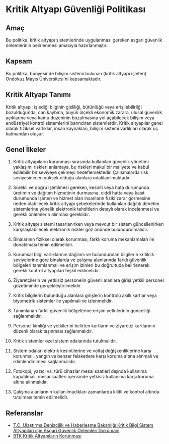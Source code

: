 Kritik Altyapı Güvenliği Politikası
====================================

Amaç
----

Bu politika, kritik altyapı sistemlerinde uygulanması gereken asgari güvenlik
önlemlerinin belirlenmesi amacıyla hazırlanmıştır.

Kapsam
------

Bu politika, bünyesinde bilişim sistemi bulunan (kritik altyapı işleten) Ondokuz
Mayıs Üniversitesi'ni kapsamaktadır.

Kritik Altyapı Tanımı
---------------------

Kritik altyapı; işlediği bilginin gizliliği, bütünlüğü veya erişilebilirliği
bozulduğunda, can kaybına, büyük ölçekli ekonomik zarara, ulusal güvenlik
açıklarına veya kamu düzeninin bozulmasına yol açabilecek bilişim veya
endüstriyel kontrol sistemlerini barındıran sistemlerdir. Kritik altyapılar
genel olarak fiziksel varlıklar, insan kaynakları, bilişim sistemi varlıkları
olarak üç katmandan oluşur.

Genel İlkeler
------------

1. Kritik altyapıların korunması sırasında kullanılan güvenlik yönetimi
   yaklaşımı riskleri anlamaya, bu riskleri makul bir maliyete ve kabul
   edilebilir bir seviyeye çekmeyi hedeflemektedir. Çalışmalarda risk
   seviyesinin en yüksek olduğu alanlara odaklanılmaktadır.

1. Sürekli ve doğru işletilmesi gereken, kesinti veya hata durumunda üretimin ve
   dağıtım hizmetinin durmasına, ciddi hatta veya kasıt durumunda işleten ve
   hizmet alan insanların fiziki zarar görmesine neden olabilecek kritik altyapı
   şebekelerinde kullanılan dağıtık denetim sistemlerine yönelik elektronik
   tehditlerin detaylı olarak incelenmesi ve gerekli önlemlerin alınması
   gereklidir.

1. Kritik altyapı sistemi tasarlanırken veya mevcut bir sistem güncellenirken
   karşılaşılabilecek elektronik riskler göz önünde bulundurulmalıdır.

1. Binalarının fiziksel olarak korunması, farklı koruma mekanizmaları ile
   donatılması temin edilmelidir.

1. Kurumsal bilgi varlıklarının dağılımı ve bulundurulan bilgilerin kritiklik
   seviyelerine göre binalarda ve çalışma alanlarında farklı güvenlik bölgeleri
   tanımlanmalı ve erişim izinleri bu doğrultuda belirlenerek gerekli kontrol
   altyapıları teşkil edilmelidir.

1. Ziyaretçilerin ve yetkisiz personelin güvenli alanlara girişi yetkili
   personel gözetiminde gerçekleştirilmelidir.

1. Kritik bilgilerin bulunduğu alanlara girişlerin kontrolü akıllı kartlar veya
   biyometrik sistemler ile yapılmalı ve izlenmelidir.

1. Tanımlanan farklı güvenlik bölgelerine erişim yetkilerinin güncelliği
   sağlanmalıdır.

1. Personel kimliği ve yetkilerini belirten kartların ve ziyaretçi kartlarının
   düzenli olarak taşınması sağlanmalıdır.

1. Kritik sistemler özel sistem odalarında tutulmalıdır.

1. Sistem odaları elektrik kesintilerine ve voltaj değişkenliklerine karşı
   korunmalı, yangın ve benzer felaketlere karşı koruma altına alınmalı ve
   iklimlendirilmesi sağlanmalıdır.

1. Fotokopi, yazıcı vs. türü cihazlar mesai saatleri dışında kullanıma
   kapatılmalı, mesai saatleri içerisinde yetkisiz kullanıma karşı koruma altına
   alınmalıdır.

1. Çalışma alanlarının kullanılmadıkları zamanlarda kilitli ve kontrol altında
   tutulması temin edilmelidir.

Referanslar
-----------

- [T.C. Ulaştırma Denizcilik ve Haberleşme Bakanlığı Kritik Bilgi Sistem
  Altyapıları için Asgari Güvenlik Önlemleri Dokümanı](http://www.udhb.gov.tr/doc/siberg/kritik.pdf)
- [BTK Kritik Altyapıların Korunması](https://www.btk.gov.tr/File/?path=ROOT%2F1%2FDocuments%2FSayfalar%2FSiberGuvenlik%2FCIP_Rapor.pdf)